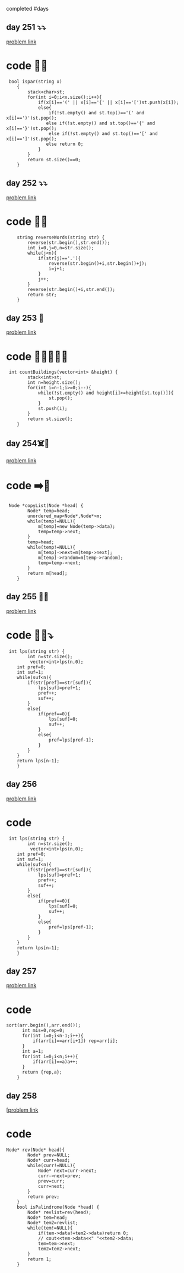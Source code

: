 
 completed #days
 
## day 251 ⤵️⤵️
[problem link](https://www.geeksforgeeks.org/problems/parenthesis-checker2744/1)

# code 🚀💯
```
 bool ispar(string x)
    {
        stack<char>st;
        for(int i=0;i<x.size();i++){
            if(x[i]=='(' || x[i]=='{' || x[i]=='[')st.push(x[i]);
            else{
                if(!st.empty() and st.top()=='(' and x[i]==')')st.pop();
               else if(!st.empty() and st.top()=='{' and x[i]=='}')st.pop();
                else if(!st.empty() and st.top()=='[' and x[i]==']')st.pop();
               else return 0;
            }
        }
        return st.size()==0;
    }
```

## day 252 ⤵️⤵️
[problem link](https://www.geeksforgeeks.org/problems/reverse-words-in-a-given-string5459/1)

# code 🚀✅
```
    string reverseWords(string str) {
        reverse(str.begin(),str.end());
        int i=0,j=0,n=str.size();
        while(j<n){
            if(str[j]=='.'){
                reverse(str.begin()+i,str.begin()+j);
                i=j+1;
            }
            j++;
        }
        reverse(str.begin()+i,str.end());
        return str;
    }
```
## day 253 🎈
[problem link](https://www.geeksforgeeks.org/problems/facing-the-sun2126/1)

# code 🧑‍💻🧑‍💻🚀
```
 int countBuildings(vector<int> &height) {
        stack<int>st;
        int n=height.size();
        for(int i=n-1;i>=0;i--){
            while(!st.empty() and height[i]>=height[st.top()]){
                st.pop();
            }
            st.push(i);
        }
        return st.size();
    }
```



## day 254☠️🎉

[problem link](https://www.geeksforgeeks.org/problems/clone-a-linked-list-with-next-and-random-pointer/1)


# code ➡️🤺

```
 Node *copyList(Node *head) {
        Node* temp=head;
        unordered_map<Node*,Node*>m;
        while(temp!=NULL){
            m[temp]=new Node(temp->data);
            temp=temp->next;
        }
        temp=head;
        while(temp!=NULL){
            m[temp]->next=m[temp->next];
            m[temp]->random=m[temp->random];
            temp=temp->next;
        }
        return m[head];
    }
```

## day 255 🚀🎉

[problem link](https://www.geeksforgeeks.org/problems/longest-prefix-suffix2527/1)

# code 🧑‍💻⤵️

```
 int lps(string str) {
        int n=str.size();
         vector<int>lps(n,0);
    int pref=0;
    int suf=1;
    while(suf<n){
        if(str[pref]==str[suf]){
            lps[suf]=pref+1;
            pref++;
            suf++;
        }
        else{
            if(pref==0){
                lps[suf]=0;
                suf++;
            }
            else{
                pref=lps[pref-1];
            }
        }
    }
    return lps[n-1];
    }
```


## day 256 
[problem link](https://www.geeksforgeeks.org/problems/longest-prefix-suffix2527/1)

# code 
```
 int lps(string str) {
        int n=str.size();
         vector<int>lps(n,0);
    int pref=0;
    int suf=1;
    while(suf<n){
        if(str[pref]==str[suf]){
            lps[suf]=pref+1;
            pref++;
            suf++;
        }
        else{
            if(pref==0){
                lps[suf]=0;
                suf++;
            }
            else{
                pref=lps[pref-1];
            }
        }
    }
    return lps[n-1];
    }
```


## day 257
[problem link](https://www.geeksforgeeks.org/problems/find-missing-and-repeating2512/1)

# code

```
sort(arr.begin(),arr.end());
      int mis=0,rep=0;
      for(int i=0;i<n-1;i++){
          if(arr[i]==arr[i+1]) rep=arr[i];
      }
      int a=1;
      for(int i=0;i<n;i++){
          if(arr[i]==a)a++;
      }
      return {rep,a};
    }
```

## day 258
[[problem link](https://www.geeksforgeeks.org/problems/check-if-linked-list-is-pallindrome/1)

# code

```
Node* rev(Node* head){
        Node* prev=NULL;
        Node* curr=head;
        while(curr!=NULL){
            Node* next=curr->next;
            curr->next=prev;
            prev=curr;
            curr=next;
        }
        return prev;
    }
    bool isPalindrome(Node *head) {
        Node* revlist=rev(head);
        Node* tem=head;
        Node* tem2=revlist;
        while(tem!=NULL){
            if(tem->data!=tem2->data)return 0;
            // cout<<tem->data<<" "<<tem2->data;
            tem=tem->next;
            tem2=tem2->next;
        }
        return 1;
    }
```
